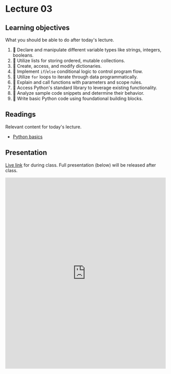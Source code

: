 # Lecture 03

## Learning objectives

What you should be able to do after today's lecture.

1.  🐍 Declare and manipulate different variable types like strings, integers, booleans.
2.  🐍 Utilize lists for storing ordered, mutable collections.
3.  🐍 Create, access, and modify dictionaries.
4.  🐍 Implement `if`/`else` conditional logic to control program flow.
5.  🐍 Utilize `for` loops to iterate through data programmatically.
6.  🐍 Explain and call functions with parameters and scope rules.
7.  🐍 Access Python's standard library to leverage existing functionality.
8.  🐍 Analyze sample code snippets and determine their behavior.
9.  🐍 Write basic Python code using foundational building blocks.

## Readings

Relevant content for today's lecture.

-   [Python basics](../../../modules/intro/python-basics/)

## Presentation

[Live link](https://slides.com/d/6wHWybY/live) for during class. Full presentation (below) will be released after class.

<iframe src="https://slides.com/aalexmmaldonado/biosc1540-2024s-l03/embed?byline=hidden&share=hidden" width="100%" height="600" title="biosc1540-2024s-L03-pre" scrolling="no" frameborder="0" webkitallowfullscreen mozallowfullscreen allowfullscreen></iframe>
